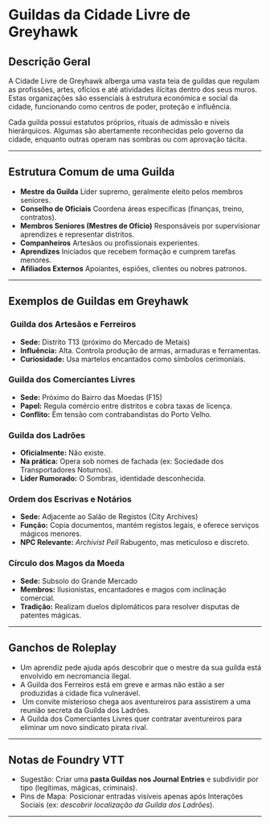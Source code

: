 # Guildas da Cidade Livre de Greyhawk

## Descrição Geral

A Cidade Livre de Greyhawk alberga uma vasta teia de guildas que regulam as profissões, artes, ofícios e até atividades ilícitas dentro dos seus muros. Estas organizações são essenciais à estrutura económica e social da cidade, funcionando como centros de poder, proteção e influência.

Cada guilda possui estatutos próprios, rituais de admissão e níveis hierárquicos. Algumas são abertamente reconhecidas pelo governo da cidade, enquanto outras operam nas sombras ou com aprovação tácita.

---

## Estrutura Comum de uma Guilda

- **Mestre da Guilda**  Líder supremo, geralmente eleito pelos membros seniores.
- **Conselho de Oficiais**  Coordena áreas específicas (finanças, treino, contratos).
- **Membros Seniores (Mestres de Ofício)**  Responsáveis por supervisionar aprendizes e representar distritos.
- **Companheiros**  Artesãos ou profissionais experientes.
- **Aprendizes**  Iniciados que recebem formação e cumprem tarefas menores.
- **Afiliados Externos**  Apoiantes, espiões, clientes ou nobres patronos.

---

## Exemplos de Guildas em Greyhawk

### ️ Guilda dos Artesãos e Ferreiros

- **Sede:** Distrito T13 (próximo do Mercado de Metais)
- **Influência:** Alta. Controla produção de armas, armaduras e ferramentas.
- **Curiosidade:** Usa martelos encantados como símbolos cerimoniais.

###  Guilda dos Comerciantes Livres

- **Sede:** Próximo do Bairro das Moedas (F15)
- **Papel:** Regula comércio entre distritos e cobra taxas de licença.
- **Conflito:** Em tensão com contrabandistas do Porto Velho.

###  Guilda dos Ladrões

- **Oficialmente:** Não existe.
- **Na prática:** Opera sob nomes de fachada (ex: Sociedade dos Transportadores Noturnos).
- **Líder Rumorado:** O Sombras, identidade desconhecida.

###  Ordem dos Escrivas e Notários

- **Sede:** Adjacente ao Salão de Registos (City Archives)
- **Função:** Copia documentos, mantém registos legais, e oferece serviços mágicos menores.
- **NPC Relevante:** *Archivist Pell*  Rabugento, mas meticuloso e discreto.

###  Círculo dos Magos da Moeda

- **Sede:** Subsolo do Grande Mercado
- **Membros:** Ilusionistas, encantadores e magos com inclinação comercial.
- **Tradição:** Realizam duelos diplomáticos para resolver disputas de patentes mágicas.

---

## Ganchos de Roleplay

-  Um aprendiz pede ajuda após descobrir que o mestre da sua guilda está envolvido em necromancia ilegal.
-  A Guilda dos Ferreiros está em greve e armas não estão a ser produzidas  a cidade fica vulnerável.
- ️ Um convite misterioso chega aos aventureiros para assistirem a uma reunião secreta da Guilda dos Ladrões.
-  A Guilda dos Comerciantes Livres quer contratar aventureiros para eliminar um novo sindicato pirata rival.

---

## Notas de Foundry VTT

- Sugestão: Criar uma **pasta Guildas nos Journal Entries** e subdividir por tipo (legítimas, mágicas, criminais).
- Pins de Mapa: Posicionar entradas visíveis apenas após Interações Sociais (ex: *descobrir localização da Guilda dos Ladrões*).


---


















